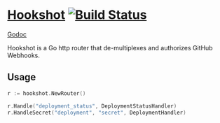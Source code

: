 # [Hookshot](https://github.com/ejholmes/hookshot) [![Build Status](https://travis-ci.org/ejholmes/hookshot.svg?branch=master)](https://travis-ci.org/ejholmes/hookshot)

[Godoc](http://godoc.org/github.com/ejholmes/hookshot)

Hookshot is a Go http router that de-multiplexes and authorizes GitHub Webhooks.


## Usage

```go
r := hookshot.NewRouter()

r.Handle("deployment_status", DeploymentStatusHandler)
r.HandleSecret("deployment", "secret", DeploymentHandler)
```
